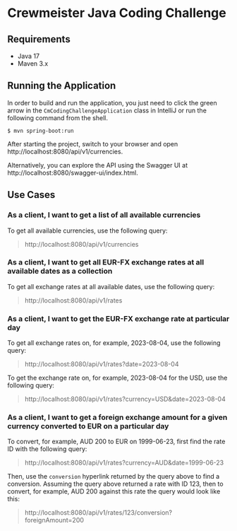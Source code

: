 # Crewmeister Java Coding Challenge


## Requirements

- Java 17
- Maven 3.x


## Running the Application

In order to build and run the application, you just need to click the green arrow in the `CmCodingChallengeApplication` class in IntelliJ or run the following command from the shell.
```shell
$ mvn spring-boot:run
```

After starting the project, switch to your browser and open http://localhost:8080/api/v1/currencies.

Alternatively, you can explore the API using the Swagger UI at http://localhost:8080/swagger-ui/index.html.


## Use Cases


### As a client, I want to get a list of all available currencies

To get all available currencies, use the following query:  
> http://localhost:8080/api/v1/currencies


### As a client, I want to get all EUR-FX exchange rates at all available dates as a collection

To get all exchange rates at all available dates, use the following query:  
> http://localhost:8080/api/v1/rates


### As a client, I want to get the EUR-FX exchange rate at particular day

To get all exchange rates on, for example, 2023-08-04, use the following query:  
> http://localhost:8080/api/v1/rates?date=2023-08-04
 
To get the exchange rate on, for example, 2023-08-04 for the USD, use the following query:  
> http://localhost:8080/api/v1/rates?currency=USD&date=2023-08-04


### As a client, I want to get a foreign exchange amount for a given currency converted to EUR on a particular day

To convert, for example, AUD 200 to EUR on 1999-06-23, first find the rate ID with the following query:  
> http://localhost:8080/api/v1/rates?currency=AUD&date=1999-06-23

Then, use the `conversion` hyperlink returned by the query above to find a conversion. Assuming the query above returned a rate with ID 123, then to convert, for example, AUD 200 against this rate the query would look like this: 
> http://localhost:8080/api/v1/rates/123/conversion?foreignAmount=200
